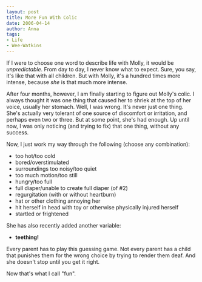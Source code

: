 ```yaml
---
layout: post
title: More Fun With Colic
date: 2006-04-14
author: Anna
tags:
- Life
- Wee-Watkins
---
```


If I were to choose one word to describe life with Molly, it would be <i>unpredictable</i>. From day to day, I never know what to expect. Sure, you say, it's like that with all children. But with Molly, it's a hundred times more intense, because <i>she</i> is that much more intense.

After four months, however, I am finally starting to figure out Molly's colic. I always thought it was one thing that caused her to shriek at the top of her voice, usually her stomach. Well, I was wrong. It's never just one thing. She's actually very tolerant of one source of discomfort or irritation, and perhaps even two or three. But at some point, she's had enough. Up until now, I was only noticing (and trying to fix) that one thing, without any success.

Now, I just work my way through the following (choose any combination):

<ul>
<li>too hot/too cold</li>
<li>bored/overstimulated</li>
<li>surroundings too noisy/too quiet</li>
<li>too much motion/too still</li>
<li>hungry/too full</li>
<li>full diaper/unable to create full diaper (of #2)</li>
<li>regurgitation (with or without heartburn)</li>
<li>hat or other clothing annoying her</li>
<li>hit herself in head with toy or otherwise physically injured herself</li>
<li>startled or frightened</li>
</ul>

She has also recently added another variable:

<ul>
<li><b>teething!</b></li>
</ul>

Every parent has to play this guessing game. Not every parent has a child that punishes them for the wrong choice by trying to render them deaf. And she doesn't stop until you get it right.

Now that's what I call "fun".

